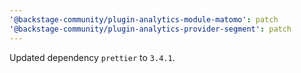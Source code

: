 ```yaml
---
'@backstage-community/plugin-analytics-module-matomo': patch
'@backstage-community/plugin-analytics-provider-segment': patch
---
```


Updated dependency `prettier` to `3.4.1`.
